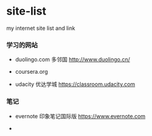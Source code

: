 # site-list
my internet site list and link


 ### 学习的网站
 
 - duolingo.com 多邻国
 http://www.duolingo.cn/
 
 - coursera.org
 
 
 - udacity 优达学城
 https://classroom.udacity.com


### 笔记

- evernote 印象笔记国际版
https://www.evernote.com

- 
